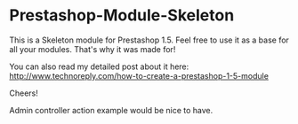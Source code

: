 Prestashop-Module-Skeleton
==========================

This is a Skeleton module for Prestashop 1.5. Feel free to use it as a base for all your modules. That's why it was made for!

You can also read my detailed post about it here: http://www.technoreply.com/how-to-create-a-prestashop-1-5-module

Cheers!

Admin controller action example would be nice to have.
